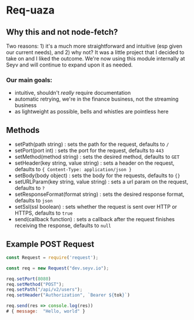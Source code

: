 # Req-uaza
## Why this and not node-fetch?
Two reasons: 1) it's a much more straightforward and intuitive (esp given our current needs), and 2) why not? It was a little project that I decided to take on and I liked the outcome. We're now using this module internally at Seyv and will continue to expand upon it as needed.

### Our main goals:
- intuitive, shouldn't _really_ require documentation
- automatic retrying, we're in the finance business, not the streaming business
- as lightweight as possible, bells and whistles are pointless here

## Methods
- setPath(path string) : sets the path for the request, defaults to `/`
- setPort(port int) : sets the port for the request, defaults to `443`
- setMethod(method string) : sets the desired method, defaults to `GET`
- setHeader(key string, value string) : sets a header on the request, defaults to `{ Content-Type: application/json }`
- setBody(body object) : sets the body for the requests, defaults to `{}`
- setURLParam(key string, value string) : sets a url param on the request, defaults to `?`
- setResponseFormat(format string) : sets the desired response format, defaults to `json`
- setSsl(ssl boolean) : sets whether the request is sent over HTTP or HTTPS, defaults to `true`
- send(callback function) : sets a callback after the request finishes receiving the response, defaults to `null` 

## Example POST Request

```javascript
const Request = require('request');

const req = new Request("dev.seyv.io");

req.setPort(8080)
req.setMethod("POST");
req.setPath("/api/v2/users");
req.setHeader("Authorization", `Bearer ${tok}`)

req.send(res => console.log(res))
# { message:  "Hello, world" }
```